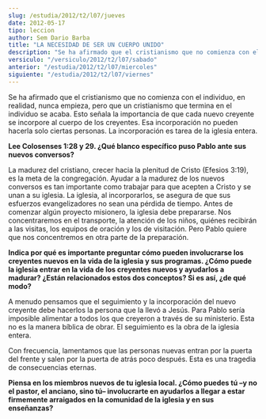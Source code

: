 ```yaml
---
slug: /estudia/2012/t2/l07/jueves
date: 2012-05-17
tipo: leccion
author: Sem Dario Barba
title: "LA NECESIDAD DE SER UN CUERPO UNIDO"
description: "Se ha afirmado que el cristianismo que no comienza con el individuo, en  realidad, nunca empieza, pero que un cristianismo que termina en el individuo  se acaba. Esto señala la importancia de que cada nuevo creyente se incorpore al  cuerpo de los creyentes."
versiculo: "/versiculo/2012/t2/l07/sabado"
anterior: "/estudia/2012/t2/l07/miercoles"
siguiente: "/estudia/2012/t2/l07/viernes"
---
```


Se ha afirmado que el cristianismo que no comienza con el individuo, en realidad, nunca empieza, pero que un cristianismo que termina en el individuo se acaba. Esto señala la importancia de que cada nuevo creyente se incorpore al cuerpo de los creyentes. Esa incorporación no pueden hacerla solo ciertas personas. La incorporación es tarea de la iglesia entera.

**Lee Colosenses 1:28 y 29. ¿Qué blanco específico puso Pablo ante sus nuevos conversos?**

La madurez del cristiano, crecer hacia la plenitud de Cristo (Efesios 3:19), es la meta de la congregación. Ayudar a la madurez de los nuevos conversos es tan importante como trabajar para que acepten a Cristo y se unan a su iglesia. La iglesia, al incorporarlos, se asegura de que sus esfuerzos evangelizadores no sean una pérdida de tiempo. Antes de comenzar algún proyecto misionero, la iglesia debe prepararse. Nos concentraremos en el transporte, la atención de los niños, quiénes recibirán a las visitas, los equipos de oración y los de visitación. Pero Pablo quiere que nos concentremos en otra parte de la preparación.

**Indica por qué es importante preguntar cómo pueden involucrarse los creyentes nuevos en la vida de la iglesia y sus programas. ¿Cómo puede la iglesia entrar en la vida de los creyentes nuevos y ayudarlos a madurar? ¿Están relacionados estos dos conceptos? Si es así, ¿de qué modo?**

A menudo pensamos que el seguimiento y la incorporación del nuevo creyente debe hacerlos la persona que la llevó a Jesús. Para Pablo sería imposible alimentar a todos los que creyeron a través de su ministerio. Esta no es la manera bíblica de obrar. El seguimiento es la obra de la iglesia entera.

Con frecuencia, lamentamos que las personas nuevas entran por la puerta del frente y salen por la puerta de atrás poco después. Esta es una tragedia de consecuencias eternas.

**Piensa en los miembros nuevos de tu iglesia local. ¿Cómo puedes tú –y no el pastor, el anciano, sino tú– involucrarte en ayudarlos a llegar a estar firmemente arraigados en la comunidad de la iglesia y en sus enseñanzas?**
